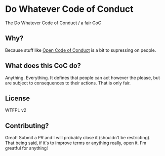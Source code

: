 # Do Whatever Code of Conduct
The Do Whatever Code of Conduct / a fair CoC


## Why?

Because stuff like [Open Code of Conduct](https://github.com/todogroup/opencodeofconduct) is a bit to supressing on people.

## What does this CoC do?

Anything. Everything. It defines that people can act however the please, but are subject to consequences to their actions.
That is only fair.

## License

WTFPL v2

## Contributing?

Great! Submit a PR and I will probably close it (shouldn't be restricting). That being said, if it's to improve terms or anything really, open it.
I'm greatful for anything!

